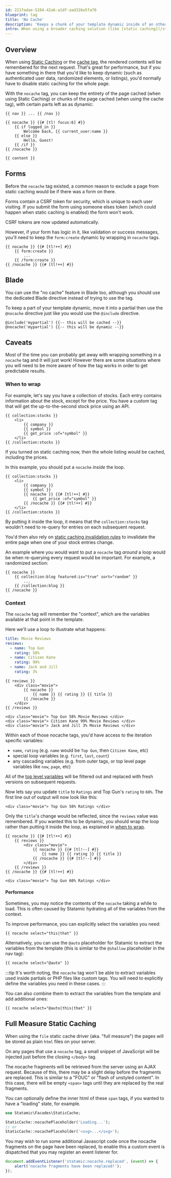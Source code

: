 ```yaml
---
id: 221fadae-5284-42a6-a1df-aad326e5fa70
blueprint: tag
title: 'No Cache'
description: 'Keeps a chunk of your template dynamic inside of an otherwise cached area.'
intro: When using a broader caching solution (like [static caching](/static-caching) or the [cache tag](/tags/cache)) you may want to keep a chunk of your template dynamic.
---
```

## Overview

When using [Static Caching](/static-caching) or the [cache tag](/tags/cache), the rendered contents will be remembered for the next request. That's great for performance, but if you have something in there that you'd like to keep dynamic (such as authenticated user data, randomized elements, or listings), you'd normally have to disable static caching for the whole page.

With the `nocache` tag, you can keep the entirety of the page cached (when using Static Caching) or chunks of the page cached (when using the cache tag), with certain parts left as as dynamic:

```
{{ nav }} ... {{ /nav }}

{{ nocache }} {{# [tl! focus:6] #}}
    {{ if logged_in }}
        Welcome back, {{ current_user:name }}
    {{ else }}
        Hello, Guest!
    {{ /if }}
{{ /nocache }}

{{ content }}
```

## Forms

Before the `nocache` tag existed, a common reason to exclude a page from static caching would be if there was a form on there.

Forms contain a CSRF token for security, which is unique to each user visiting. If you submit the form using someone elses token (which could happen when static caching is enabled) the form won't work.

CSRF tokens are now updated automatically.

However, if your form has logic in it, like validation or success messages, you'll need to keep the `form:create` dynamic by wrapping in `nocache` tags.

```
{{ nocache }} {{# [tl!++] #}}
    {{ form:create }}
        ...
    {{ /form:create }}
{{ /nocache }} {{# [tl!++] #}}
```

## Blade

You can use the "no cache" feature in Blade too, although you should use the dedicated Blade directive instead of trying to use the tag.

To keep a part of your template dynamic, move it into a partial then use the `@nocache` directive just like you would use the `@include` directive.

```blade
@include('mypartial') {{-- this will be cached --}}
@nocache('mypartial') {{-- this will be dynamic --}}
```

## Caveats

Most of the time you can probably get away with wrapping something in a `nocache` tag and it will just work! However there are some situations where you will need to be more aware of how the tag works in order to get predictable results.


### When to wrap

For example, let's say you have a collection of stocks. Each entry contains information about the stock, except for the price. You have a custom tag that will get the up-to-the-second stock price using an API.

```
{{ collection:stocks }}
    <li>
        {{ company }}
        {{ symbol }}
        {{ get_price :of="symbol" }}
    </li>
{{ /collection:stocks }}
```

If you turned on static caching now, then the whole listing would be cached, including the prices.

In this example, you should put a `nocache` _inside_ the loop.

```
{{ collection:stocks }}
    <li>
        {{ company }}
        {{ symbol }}
        {{ nocache }} {{# [tl!++] #}}
            {{ get_price :of="symbol" }}
        {{ /nocache }} {{# [tl!++] #}}
    </li>
{{ /collection:stocks }}
```

By putting it inside the loop, it means that the `collection:stocks` tag wouldn't need to re-query for entries on each subsequent request.

You'd then also rely on [static caching invalidation rules](/static-caching#invalidation) to invalidate the entire page when one of your stock entries change.

An example where you would want to put a `nocache` tag _around_ a loop would be when re-querying every request would be important. For example, a randomized section:

```
{{ nocache }}
    {{ collection:blog featured:is="true" sort="random" }}
        ...
    {{ /collection:blog }}
{{ /nocache }}
```

### Context

The `nocache` tag will remember the "context", which are the variables available at that point in the template.

Here we'll use a loop to illustrate what happens:

```yaml
title: Movie Reviews
reviews:
  - name: Top Gun
    rating: 58%
  - name: Citizen Kane
    rating: 99%
  - name: Jack and Jill
    rating: 3%
```

```
{{ reviews }}
    <div class="movie">
        {{ nocache }}
            {{ name }} {{ rating }} {{ title }}
        {{ /nocache }}
    </div>
{{ /reviews }}
```

```
<div class="movie"> Top Gun 58% Movie Reviews </div>
<div class="movie"> Citizen Kane 99% Movie Reviews </div>
<div class="movie"> Jack and Jill 3% Movie Reviews </div>
```

Within each of those nocache tags, you'd have access to the iteration specific variables:
  - `name`, `rating` (e.g. `name` would be `Top Gun`, then `Citizen Kane`, etc)
  - special loop variables (e.g. `first`, `last`, `count`)
  - any cascading variables (e.g. from outer tags, or top level page variables like `now`, `page`, etc)

All of the [top level variables](/variables) will be filtered out and replaced with fresh versions on subsequent requests.

Now lets say you update `title` to `Ratings` and Top Gun's `rating` to `60%`. The first line out of output will now look like this:

```
<div class="movie"> Top Gun 58% Ratings </div>
```

Only the `title`'s change would be reflected, since the `reviews` value was remembered. If you wanted this to be dynamic, you should wrap the loop rather than putting it inside the loop, as explained in [when to wrap](#when-to-wrap).

```
{{ nocache }} {{# [tl!++] #}}
    {{ reviews }}
        <div class="movie">
            {{ nocache }} {{# [tl!--] #}}
                {{ name }} {{ rating }} {{ title }}
            {{ /nocache }} {{# [tl!--] #}}
        </div>
    {{ /reviews }}
{{ /nocache }} {{# [tl!++] #}}
```
```
<div class="movie"> Top Gun 60% Ratings </div>
```

#### Performance
Sometimes, you may notice the contents of the `nocache` taking a while to load. This is often caused by Statamic hydrating all of the variables from the context.

To improve performance, you can explicitly select the variables you need:

```
{{ nocache select="this|that" }}
```

Alternatively, you can use the `@auto` placeholder for Statamic to extract the variables from the template (this is similar to the `@shallow` placeholder in the nav tag):

```html
{{ nocache select="@auto" }}
```

:::tip
It's worth noting, the `nocache` tag won't be able to extract variables used inside partials or PHP files like custom tags. You will need to explicitly define the variables you need in these cases.
:::

You can also combine them to extract the variables from the template and add additional ones:

```
{{ nocache select="@auto|this|that" }}
```

## Full Measure Static Caching

When using the `file` static cache driver (aka. "full measure") the pages will be stored as plain `html` files on your server.

On any pages that use a `nocache` tag, a small snippet of JavaScript will be injected just before the closing `</body>` tag.

The nocache fragments will be retrieved from the server using an AJAX request. Because of this, there may be a slight delay before the fragments are replaced. This is similar to a "FOUC" or "flash of unstyled content". In this case, there will be empty `<span>` tags until they are replaced by the real fragments.

You can optionally define the inner html of these `span` tags, if you wanted to have a "loading" state, for example.

```php
use Statamic\Facades\StaticCache;

StaticCache::nocachePlaceholder('Loading...');
// or
StaticCache::nocachePlaceholder('<svg>...</svg>');
```

You may wish to run some additional Javascript code once the nocache fragments on the page have been replaced, to enable this a custom event is dispatched that you may register an event listener for.

```js
document.addEventListener('statamic:nocache.replaced', (event) => {
    alert('nocache fragments have been replaced!');
});
```
